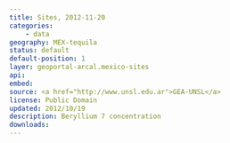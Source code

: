```yaml
---
title: Sites, 2012-11-20
categories: 
    - data
geography: MEX-tequila
status: default
default-position: 1
layer: geoportal-arcal.mexico-sites 
api:
embed:
source: <a href="http://www.unsl.edu.ar">GEA-UNSL</a>
license: Public Domain
updated: 2012/10/19
description: Beryllium 7 concentration 
downloads:
---
```

